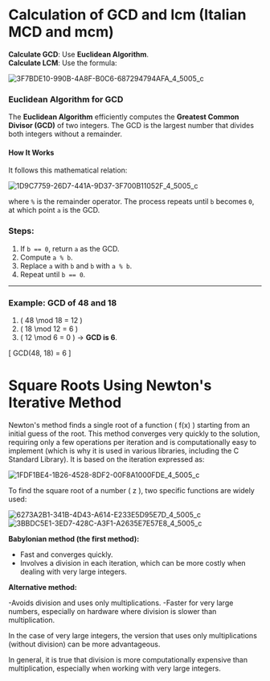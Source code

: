 # Calculation of GCD and lcm (Italian MCD and mcm)

**Calculate GCD**: Use **Euclidean Algorithm**.  
**Calculate LCM**: Use the formula:

![3F7BDE10-990B-4A8F-B0C6-687294794AFA_4_5005_c](https://github.com/user-attachments/assets/5f4f41f1-1c25-4dce-a8a2-ca52f23bb791)


### Euclidean Algorithm for GCD

The **Euclidean Algorithm** efficiently computes the **Greatest Common Divisor (GCD)** of two integers. The GCD is the largest number that divides both integers without a remainder.

#### How It Works

It follows this mathematical relation:

![1D9C7759-26D7-441A-9D37-3F700B11052F_4_5005_c](https://github.com/user-attachments/assets/b60d6b2d-eb11-4ef5-9f74-86c438ed1bc1)

where `%` is the remainder operator. The process repeats until `b` becomes `0`, at which point `a` is the GCD.

### Steps:
1. If `b == 0`, return `a` as the GCD.
2. Compute `a % b`.
3. Replace `a` with `b` and `b` with `a % b`.
4. Repeat until `b == 0`.

---

### Example: GCD of 48 and 18

1. \( 48 \mod 18 = 12 \)
2. \( 18 \mod 12 = 6 \)
3. \( 12 \mod 6 = 0 \) → **GCD is 6**.

\[
GCD(48, 18) = 6
\]



# Square Roots Using Newton's Iterative Method

Newton's method finds a single root of a function \( f(x) \) starting from an initial guess of the root. This method converges very quickly to the solution, requiring only a few operations per iteration and is computationally easy to implement (which is why it is used in various libraries, including the C Standard Library). It is based on the iteration expressed as:

![1FDF1BE4-1B26-4528-8DF2-00F8A1000FDE_4_5005_c](https://github.com/user-attachments/assets/2852e5a9-399e-4738-b1fc-fc38c2186322)

To find the square root of a number \( z \), two specific functions are widely used:

![6273A2B1-341B-4D43-A614-E233E5D95E7D_4_5005_c](https://github.com/user-attachments/assets/42ca18ab-430f-4dcd-8393-f472fc5f6de5) ![3BBDC5E1-3ED7-428C-A3F1-A2635E7E57E8_4_5005_c](https://github.com/user-attachments/assets/ed02a2a5-2619-46b7-b719-de0d3691ee69)

**Babylonian method (the first method):**

- Fast and converges quickly.
- Involves a division in each iteration, which can be more costly when dealing with very large integers.

**Alternative method:**

-Avoids division and uses only multiplications.
-Faster for very large numbers, especially on hardware where division is slower than multiplication.

In the case of very large integers, the version that uses only multiplications (without division) can be more advantageous.

In general, it is true that division is more computationally expensive than multiplication, especially when working with very large integers.
